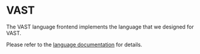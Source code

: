 # VAST

The VAST language frontend implements the
language that we designed for VAST.

Please refer to the [language documentation](/docs/understand/language)
for details.
